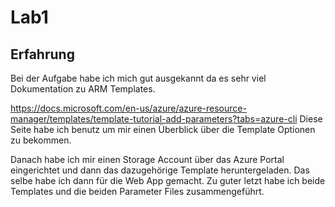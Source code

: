 # Lab1

## Erfahrung
Bei der Aufgabe habe ich mich gut ausgekannt da es sehr viel Dokumentation zu ARM Templates.

https://docs.microsoft.com/en-us/azure/azure-resource-manager/templates/template-tutorial-add-parameters?tabs=azure-cli
Diese Seite habe ich benutz um mir einen Überblick über die Template Optionen zu bekommen.

Danach habe ich mir einen Storage Account über das Azure Portal eingerichtet und dann das dazugehörige Template heruntergeladen.
Das selbe habe ich dann für die Web App gemacht.
Zu guter letzt habe ich beide Templates und die beiden Parameter Files zusammengeführt.
